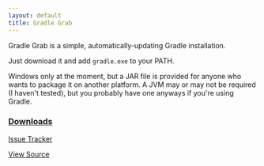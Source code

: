 ```yaml
---
layout: default
title: Gradle Grab
---
```


Gradle Grab is a simple, automatically-updating Gradle installation.

Just download it and add `gradle.exe` to your PATH.

Windows only at the moment, but a JAR file is provided for anyone who wants to package it on another platform. A JVM may or may not be required (I haven't tested), but you probably have one anyways if you're using Gradle.

### [Downloads](https://github.com/JBYoshi/GradleGrab/releases)

[Issue Tracker](https://github.com/JBYoshi/GradleGrab/issues)

[View Source](https://github.com/JBYoshi/GradleGrab)
